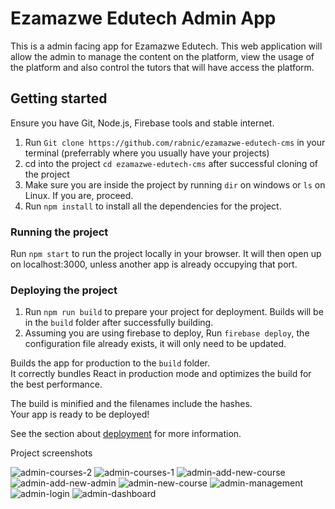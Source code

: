 # Ezamazwe Edutech Admin App

This is a admin facing app for Ezamazwe Edutech. This web application will allow the admin to manage the content on the platform, view the usage of the
platform and also control the tutors that will have access the platform.

## Getting started
Ensure you have Git, Node.js, Firebase tools and stable internet.
  1. Run `Git clone https://github.com/rabnic/ezamazwe-edutech-cms` in your terminal (preferrably where you usually have your projects)
  2. cd into the project `cd ezamazwe-edutech-cms` after successful cloning of the project
  3. Make sure you are inside the project by running `dir` on windows or `ls` on Linux. If you are, proceed.
  4. Run `npm install` to install all the dependencies for the project.

### Running the project

Run `npm start` to run the project locally in your browser. It will then open up on localhost:3000, unless another app is already occupying that port.


### Deploying the project

  1. Run `npm run build` to prepare your project for deployment. Builds will be in the `build` folder after successfully building.
  2. Assuming you are using firebase to deploy, Run `firebase deploy`, the configuration file already exists, it will only need to be updated.

Builds the app for production to the `build` folder.\
It correctly bundles React in production mode and optimizes the build for the best performance.

The build is minified and the filenames include the hashes.\
Your app is ready to be deployed!

See the section about [deployment](https://facebook.github.io/create-react-app/docs/deployment) for more information.

Project screenshots

![admin-courses-2](https://github.com/rabnic/ezamazwe-edutech-cms/assets/106059406/6b42f533-dd9c-4845-8015-4017d24456eb)
![admin-courses-1](https://github.com/rabnic/ezamazwe-edutech-cms/assets/106059406/59f2afca-37f8-4979-9fe2-61e4b5ac69ac)
![admin-add-new-course](https://github.com/rabnic/ezamazwe-edutech-cms/assets/106059406/1be76a83-52f3-4172-9a04-dabe0500e805)
![admin-add-new-admin](https://github.com/rabnic/ezamazwe-edutech-cms/assets/106059406/b0e6d266-e81f-4e9b-a13c-80f2dd249261)
![admin-new-course](https://github.com/rabnic/ezamazwe-edutech-cms/assets/106059406/995a4ad1-1687-4bb6-b053-dece53e2051d)
![admin-management](https://github.com/rabnic/ezamazwe-edutech-cms/assets/106059406/6e3cd7e0-cc48-4224-8e19-ebc11c02e526)
![admin-login](https://github.com/rabnic/ezamazwe-edutech-cms/assets/106059406/54d93978-54c6-4cee-be51-2954a1bc9071)
![admin-dashboard](https://github.com/rabnic/ezamazwe-edutech-cms/assets/106059406/5c63fd10-ff6e-4c7f-a6e0-a82b49009130)
